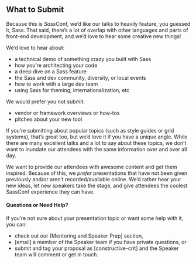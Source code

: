 ## What to Submit

Because this is *Sass*Conf, we’d like our talks to heavily feature, you guessed it, Sass. That said, there’s a lot of overlap with other languages and parts of front-end development, and we’d love to hear some creative new things!

We’d love to hear about:

* a technical demo of something crazy you built with Sass
* how you’re architecting your code
* a deep dive on a Sass feature
* the Sass and dev community, diversity, or local events
* how to work with a large dev team 
* using Sass for theming, internationalization, etc

We would prefer you not submit:

* vendor or framework overviews or how-tos
* pitches about your new tool

If you’re submitting about popular topics (such as style guides or grid systems), that’s great too, but we’d love it if you have a unique angle. While there are many excellent talks and a lot to say about these topics, we don’t want to inundate our attendees with the same information over and over all day.

We want to provide our attendees with awesome content and get them inspired. Because of this, we _prefer_ presentations that have not been given previously and/or aren’t recorded/available online. We’d rather hear your new ideas, let new speakers take the stage, and give attendees the coolest SassConf experience they can have.

#### Questions or Need Help?

If you’re not sure about your presentation topic or want some help with it, you can:

* check out our [Mentoring and Speaker Prep] section,
* [email] a member of the Speaker team if you have private questions, or
* submit and tag your proposal as [constructive-crit] and the Speaker team will comment or get in touch.

